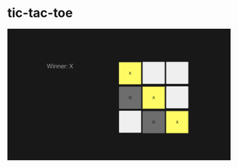 # tic-tac-toe

![tic-tac-toe](https://github.com/spooky-cauldron/vue-tic-tac-toe/blob/main/images/tic-tac-toe.png)
